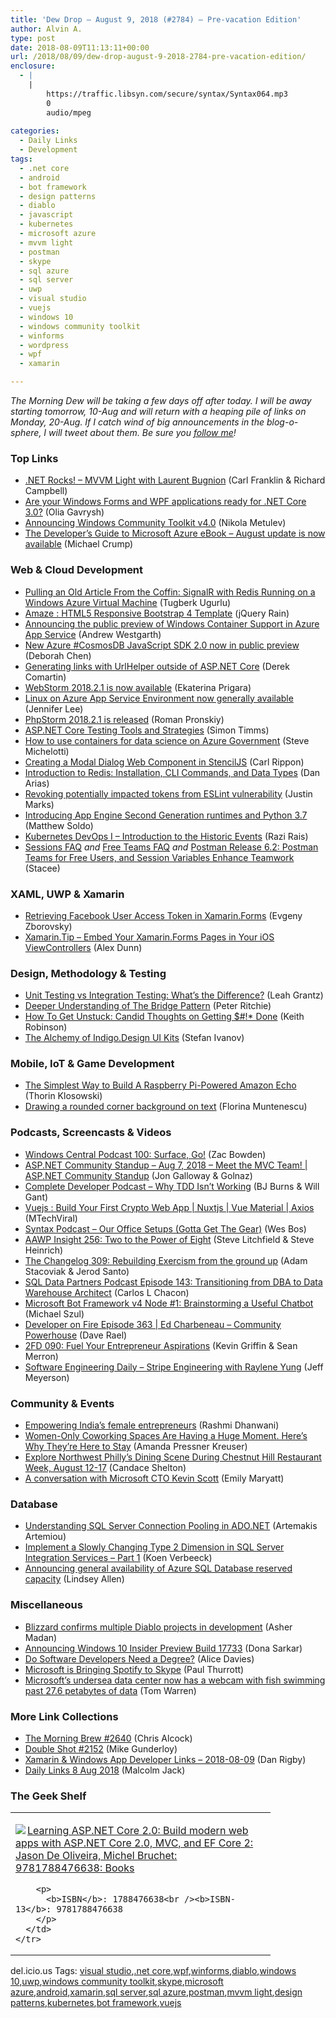 ```yaml
---
title: 'Dew Drop – August 9, 2018 (#2784) – Pre-vacation Edition'
author: Alvin A.
type: post
date: 2018-08-09T11:13:11+00:00
url: /2018/08/09/dew-drop-august-9-2018-2784-pre-vacation-edition/
enclosure:
  - |
    |
        https://traffic.libsyn.com/secure/syntax/Syntax064.mp3
        0
        audio/mpeg
        
categories:
  - Daily Links
  - Development
tags:
  - .net core
  - android
  - bot framework
  - design patterns
  - diablo
  - javascript
  - kubernetes
  - microsoft azure
  - mvvm light
  - postman
  - skype
  - sql azure
  - sql server
  - uwp
  - visual studio
  - vuejs
  - windows 10
  - windows community toolkit
  - winforms
  - wordpress
  - wpf
  - xamarin

---
```

_The Morning Dew will be taking a few days off after today. I will be away starting tomorrow, 10-Aug and will return with a heaping pile of links on Monday, 20-Aug. If I catch wind of big announcements in the blog-o-sphere, I will tweet about them. Be sure you_ [_follow me_][1]_!_

### <a name="top"></a>Top Links

  * <a href="http://www.dotnetrocks.com/default.aspx?ShowNum=1570" target="_blank">.NET Rocks! &#8211; MVVM Light with Laurent Bugnion</a> (Carl Franklin & Richard Campbell)
  * <a href="https://blogs.msdn.microsoft.com/dotnet/2018/08/08/are-your-windows-forms-and-wpf-applications-ready-for-net-core-3-0/" target="_blank">Are your Windows Forms and WPF applications ready for .NET Core 3.0?</a> (Olia Gavrysh)
  * <a href="http://blogs.windows.com/buildingapps/2018/08/08/announcing-windows-community-toolkit-v4-0/?WT.mc_id=DX_MVP4025064" target="_blank">Announcing Windows Community Toolkit v4.0</a> (Nikola Metulev)
  * <a href="https://azure.microsoft.com/blog/the-developer-s-guide-to-microsoft-azure-ebook-august-update-is-now-available/" target="_blank">The Developer’s Guide to Microsoft Azure eBook &#8211; August update is now available</a> (Michael Crump)



### <a name="web"></a>Web & Cloud Development

  * <a href="http://feedproxy.google.com/~r/TugberkUgurlu/~3/-_2nSCJYaCs/pulling-an-old-article-from-the-coffin-signalr-with-redis-running-on-a-windows-azure-virtual-machine" target="_blank">Pulling an Old Article From the Coffin: SignalR with Redis Running on a Windows Azure Virtual Machine</a> (Tugberk Ugurlu)
  * <a href="http://feedproxy.google.com/~r/Jqueryrain/~3/KtalL9KV1co/" target="_blank">Amaze : HTML5 Responsive Bootstrap 4 Template</a> (jQuery Rain)
  * <a href="https://azure.microsoft.com/blog/announcing-the-public-preview-of-windows-container-support-in-azure-app-service/" target="_blank">Announcing the public preview of Windows Container Support in Azure App Service</a> (Andrew Westgarth)
  * <a href="https://azure.microsoft.com/blog/new-azure-cosmosdb-javascript-sdk-2-0-now-in-public-preview/" target="_blank">New Azure #CosmosDB JavaScript SDK 2.0 now in public preview</a> (Deborah Chen)
  * <a href="https://codeopinion.com/generating-links-with-urlhelper-outside-of-asp-net-core/" target="_blank">Generating links with UrlHelper outside of ASP.NET Core</a> (Derek Comartin)
  * <a href="https://blog.jetbrains.com/webstorm/2018/08/webstorm-2018-2-1/" target="_blank">WebStorm 2018.2.1 is now available</a> (Ekaterina Prigara)
  * <a href="https://azure.microsoft.com/blog/linux-on-azure-app-service-environment-now-generally-available/" target="_blank">Linux on Azure App Service Environment now generally available</a> (Jennifer Lee)
  * <a href="https://blog.jetbrains.com/phpstorm/2018/08/phpstorm-2018-2-1-is-released/" target="_blank">PhpStorm 2018.2.1 is released</a> (Roman Pronskiy)
  * <a href="https://stackify.com/asp-net-core-testing-tools/" target="_blank">ASP.NET Core Testing Tools and Strategies</a> (Simon Timms)
  * <a href="https://blogs.msdn.microsoft.com/azuregov/2018/08/08/how-to-use-containers-for-data-science-on-azure-government/" target="_blank">How to use containers for data science on Azure Government</a> (Steve Michelotti)
  * <a href="https://www.carlrippon.com/creating-modal-dialog-web-component-stenciljs/" target="_blank">Creating a Modal Dialog Web Component in StencilJS</a> (Carl Rippon)
  * <a href="https://auth0.com/blog/introduction-to-redis-install-cli-commands-and-data-types/" target="_blank">Introduction to Redis: Installation, CLI Commands, and Data Types</a> (Dan Arias)
  * <a href="https://blogs.msdn.microsoft.com/devops/2018/08/08/revoking-potentially-impacted-tokens-from-eslint-vulnerability/" target="_blank">Revoking potentially impacted tokens from ESLint vulnerability</a> (Justin Marks)
  * <a href="https://cloud.google.com/blog/products/gcp/introducing-app-engine-second-generation-runtimes-and-python-3-7/" target="_blank">Introducing App Engine Second Generation runtimes and Python 3.7</a> (Matthew Soldo)
  * <a href="https://blogs.msdn.microsoft.com/premier_developer/2018/08/08/kubernetes-devops-i-introduction-to-the-historic-events/" target="_blank">Kubernetes DevOps I – Introduction to the Historic Events</a> (Razi Rais)
  * <a href="http://blog.getpostman.com/2018/08/09/sessions-faq/" target="_blank">Sessions FAQ</a> _and_ <a href="http://blog.getpostman.com/2018/08/09/free-teams-faq/" target="_blank">Free Teams FAQ</a> _and_ <a href="http://blog.getpostman.com/2018/08/09/postman-release-6-2/" target="_blank">Postman Release 6.2: Postman Teams for Free Users, and Session Variables Enhance Teamwork</a> (Stacee)



### <a name="silverlight"></a>XAML, UWP & Xamarin

  * <a href="https://smellyc0de.wordpress.com/2018/08/09/retrieving-facebook-user-access-token-in-xamarin-forms/" target="_blank">Retrieving Facebook User Access Token in Xamarin.Forms</a> (Evgeny Zborovsky)
  * <a href="https://alexdunn.org/2018/08/08/xamarin-tip-embed-your-xamarin-forms-pages-in-your-ios-viewcontrollers/" target="_blank">Xamarin.Tip – Embed Your Xamarin.Forms Pages in Your iOS ViewControllers</a> (Alex Dunn)



### <a name="design"></a>Design, Methodology & Testing

  * <a href="http://feedproxy.google.com/~r/Typemock/~3/jpQF4Wh34EU/" target="_blank">Unit Testing vs Integration Testing: What’s the Difference?</a> (Leah Grantz)
  * <a href="http://blog.peterritchie.com/Bridge-Pattern/" target="_blank">Deeper Understanding of The Bridge Pattern</a> (Peter Ritchie)
  * <a href="https://blog.trello.com/gsd-productivity-how-to-get-unstuck" target="_blank">How To Get Unstuck: Candid Thoughts on Getting $#!* Done</a> (Keith Robinson)
  * <a href="https://www.infragistics.com/community/blogs/b/infragistics/posts/the-alchemy-of-indigo-design-ui-kits" target="_blank">The Alchemy of Indigo.Design UI Kits</a> (Stefan Ivanov)



### <a name="mobile"></a>Mobile, IoT & Game Development

  * <a href="https://lifehacker.com/the-simplest-way-to-build-a-raspberry-pi-powered-amazon-1794218212" target="_blank">The Simplest Way to Build A Raspberry Pi-Powered Amazon Echo</a> (Thorin Klosowski)
  * <a href="https://medium.com/google-developers/drawing-a-rounded-corner-background-on-text-5a610a95af5?source=rss----2e5ce7f173a5---4" target="_blank">Drawing a rounded corner background on text</a> (Florina Muntenescu)



### <a name="podcasts"></a>Podcasts, Screencasts & Videos

  * <a href="http://feedproxy.google.com/~r/wmexperts/~3/XSoSeTHv-DY/windows-central-podcast-100" target="_blank">Windows Central Podcast 100: Surface, Go!</a> (Zac Bowden)
  * <a href="https://channel9.msdn.com/Shows/ASPNET-Community-Standup/ASPNET-Community-Standup-Aug-7-2018-Meet-the-MVC-Team?WT.mc_id=DX_MVP4025064" target="_blank">ASP.NET Community Standup &#8211; Aug 7, 2018 &#8211; Meet the MVC Team! | ASP.NET Community Standup</a> (Jon Galloway & Golnaz)
  * <a href="https://completedeveloperpodcast.com/episode-156/?utm_source=rss&utm_medium=rss&utm_campaign=episode-156" target="_blank">Complete Developer Podcast &#8211; Why TDD Isn’t Working</a> (BJ Burns & Will Gant)
  * <a href="http://www.youtube.com/watch?v=mqdnHLrcHiE" target="_blank">Vuejs : Build Your First Crypto Web App | Nuxtjs | Vue Material | Axios</a> (MTechViral)
  * <a href="https://traffic.libsyn.com/secure/syntax/Syntax064.mp3" target="_blank">Syntax Podcast &#8211; Our Office Setups (Gotta Get The Gear)</a> (Wes Bos)
  * <a href="http://allaboutwindowsphone.com/media/item/23113_AAWP_Insight_256_Two_to_the_Po.php" target="_blank">AAWP Insight 256: Two to the Power of Eight</a> (Steve Litchfield & Steve Heinrich)
  * <a href="https://changelog.com/podcast/309" target="_blank">The Changelog 309: Rebuilding Exercism from the ground up</a> (Adam Stacoviak & Jerod Santo)
  * <a href="http://sqldatapartners.com/2018/08/08/episode-143-transitioning-from-dba-to-data-warehouse-architect/" target="_blank">SQL Data Partners Podcast Episode 143: Transitioning from DBA to Data Warehouse Architect</a> (Carlos L Chacon)
  * <a href="http://www.youtube.com/watch?v=Pp_Fmh80bU4" target="_blank">Microsoft Bot Framework v4 Node #1: Brainstorming a Useful Chatbot</a> (Michael Szul)
  * <a href="http://developeronfire.com/podcast/episode-363-ed-charbeneau-community-powerhouse" target="_blank">Developer on Fire Episode 363 | Ed Charbeneau &#8211; Community Powerhouse</a> (Dave Rael)
  * <a href="https://2frugaldudes.com/2fd-090-fuel-your-entrepreneur-aspirations/" target="_blank">2FD 090: Fuel Your Entrepreneur Aspirations</a> (Kevin Griffin & Sean Merron)
  * <a href="https://softwareengineeringdaily.com/2018/08/09/stripe-engineering-with-raylene-yung/" target="_blank">Software Engineering Daily &#8211; Stripe Engineering with Raylene Yung</a> (Jeff Meyerson)



### <a name="events"></a>Community & Events

  * <a href="http://feedproxy.google.com/~r/blogspot/Egta/~3/Sodxj2-jjAU/" target="_blank">Empowering India’s female entrepreneurs</a> (Rashmi Dhanwani)
  * <a href="https://www.inc.com/amanda-pressner-kreuser/women-only-coworking-spaces-are-having-a-huge-moment-heres-why-theyre-here-to-stay.html" target="_blank">Women-Only Coworking Spaces Are Having a Huge Moment. Here&#8217;s Why They&#8217;re Here to Stay</a> (Amanda Pressner Kreuser)
  * <a href="https://www.uwishunu.com/2018/08/explore-northwest-phillys-dining-scene-chestnut-hill-restaurant-week-august-12-17/" target="_blank">Explore Northwest Philly’s Dining Scene During Chestnut Hill Restaurant Week, August 12-17</a> (Candace Shelton)
  * <a href="https://www.microsoft.com/en-us/research/blog/a-conversation-with-microsoft-cto-kevin-scott/" target="_blank">A conversation with Microsoft CTO Kevin Scott</a> (Emily Maryatt)



### <a name="sql"></a>Database

  * <a href="http://feedproxy.google.com/~r/MSSQLTips-LatestSqlServerTips/~3/qOk6UM6tT7w/tip.asp" target="_blank">Understanding SQL Server Connection Pooling in ADO.NET</a> (Artemakis Artemiou)
  * <a href="http://feedproxy.google.com/~r/MSSQLTips-LatestSqlServerTips/~3/WrqwJTk_WNk/tip.asp" target="_blank">Implement a Slowly Changing Type 2 Dimension in SQL Server Integration Services &#8211; Part 1</a> (Koen Verbeeck)
  * <a href="https://azure.microsoft.com/blog/announcing-general-availability-of-azure-sql-database-reserved-capacity/" target="_blank">Announcing general availability of Azure SQL Database reserved capacity</a> (Lindsey Allen)



### <a name="misc"></a>Miscellaneous

  * <a href="http://feedproxy.google.com/~r/wmexperts/~3/y2VByB6XC18/blizzard-says-multiple-diablo-projects-development" target="_blank">Blizzard confirms multiple Diablo projects in development</a> (Asher Madan)
  * <a href="http://blogs.windows.com/windowsexperience/2018/08/08/announcing-windows-10-insider-preview-build-17733/?WT.mc_id=DX_MVP4025064" target="_blank">Announcing Windows 10 Insider Preview Build 17733</a> (Dona Sarkar)
  * <a href="https://www.7pace.com/blog/do-software-developers-need-a-degree" target="_blank">Do Software Developers Need a Degree?</a> (Alice Davies)
  * <a href="https://www.thurrott.com/cloud/microsoft-consumer-services/skype/165447/microsoft-bringing-spotify-skype" target="_blank">Microsoft is Bringing Spotify to Skype</a> (Paul Thurrott)
  * <a href="https://www.theverge.com/tldr/2018/8/9/17669936/microsoft-undersea-datacenter-webcam" target="_blank">Microsoft’s undersea data center now has a webcam with fish swimming past 27.6 petabytes of data</a> (Tom Warren)



### <a name="links"></a>More Link Collections

  * <a href="http://feedproxy.google.com/~r/ReflectivePerspective/~3/XoGnKsxSl4E/" target="_blank">The Morning Brew #2640</a> (Chris Alcock)
  * <a href="https://afreshcup.com/home/2018/08/09/double-shot-2152.html" target="_blank">Double Shot #2152</a> (Mike Gunderloy)
  * <a href="https://links.danrigby.com/2018/08/app-developer-links-2018-08-09/" target="_blank">Xamarin & Windows App Developer Links &#8211; 2018-08-09</a> (Dan Rigby)
  * <a href="http://feedproxy.google.com/~r/parsimonyjax/~3/javFZXLrglw/daily-links-8-aug-2018.html" target="_blank">Daily Links 8 Aug 2018</a> (Malcolm Jack)



### <a name="shelf"></a>The Geek Shelf

<div class="wlWriterEditableSmartContent" id="scid:7dc1bd33-94bd-46fd-a20b-0131235bcd47:343f3199-7ff1-441e-a1c3-f1a06c398cde" style="margin: 0px; padding: 0px; float: none; display: inline;">
  <table cellspacing="0" cellpadding="2" width="400" border="0" unselectable="on">
    <tr>
      <td valign="top" width="400">
        <p>
          <a title="Learning ASP.NET Core 2.0: Build modern web apps with ASP.NET Core 2.0, MVC, and EF Core 2: Jason De Oliveira, Michel Bruchet: 9781788476638: Books" href="https://www.amazon.com/exec/obidos/ASIN/1788476638/amavin-20"><img data-recalc-dims="1" decoding="async" src="https://i0.wp.com/images-na.ssl-images-amazon.com/images/I/51710cZmsWL._AC_US218_.jpg?w=660&#038;ssl=1" border="0" align="left" style="float:left" />Learning ASP.NET Core 2.0: Build modern web apps with ASP.NET Core 2.0, MVC, and EF Core 2: Jason De Oliveira, Michel Bruchet: 9781788476638: Books</a>
        </p>
        
        <p>
          <b>ISBN</b>: 1788476638<br /><b>ISBN-13</b>: 9781788476638
        </p>
      </td>
    </tr>
  </table>
</div>



<div class="wlWriterEditableSmartContent" id="scid:77ECF5F8-D252-44F5-B4EB-D463C5396A79:48813222-f37a-45bd-bdb0-da79d72a36ca" style="margin: 0px; padding: 0px; float: none; display: inline;">
  del.icio.us Tags: <a href="http://del.icio.us/popular/visual+studio" rel="tag">visual studio</a>,<a href="http://del.icio.us/popular/.net+core" rel="tag">.net core</a>,<a href="http://del.icio.us/popular/wpf" rel="tag">wpf</a>,<a href="http://del.icio.us/popular/winforms" rel="tag">winforms</a>,<a href="http://del.icio.us/popular/diablo" rel="tag">diablo</a>,<a href="http://del.icio.us/popular/windows+10" rel="tag">windows 10</a>,<a href="http://del.icio.us/popular/uwp" rel="tag">uwp</a>,<a href="http://del.icio.us/popular/windows+community+toolkit" rel="tag">windows community toolkit</a>,<a href="http://del.icio.us/popular/skype" rel="tag">skype</a>,<a href="http://del.icio.us/popular/microsoft+azure" rel="tag">microsoft azure</a>,<a href="http://del.icio.us/popular/android" rel="tag">android</a>,<a href="http://del.icio.us/popular/xamarin" rel="tag">xamarin</a>,<a href="http://del.icio.us/popular/sql+server" rel="tag">sql server</a>,<a href="http://del.icio.us/popular/sql+azure" rel="tag">sql azure</a>,<a href="http://del.icio.us/popular/postman" rel="tag">postman</a>,<a href="http://del.icio.us/popular/mvvm+light" rel="tag">mvvm light</a>,<a href="http://del.icio.us/popular/design+patterns" rel="tag">design patterns</a>,<a href="http://del.icio.us/popular/kubernetes" rel="tag">kubernetes</a>,<a href="http://del.icio.us/popular/bot+framework" rel="tag">bot framework</a>,<a href="http://del.icio.us/popular/vuejs" rel="tag">vuejs</a>
</div>

 [1]: https://twitter.com/alvinashcraft